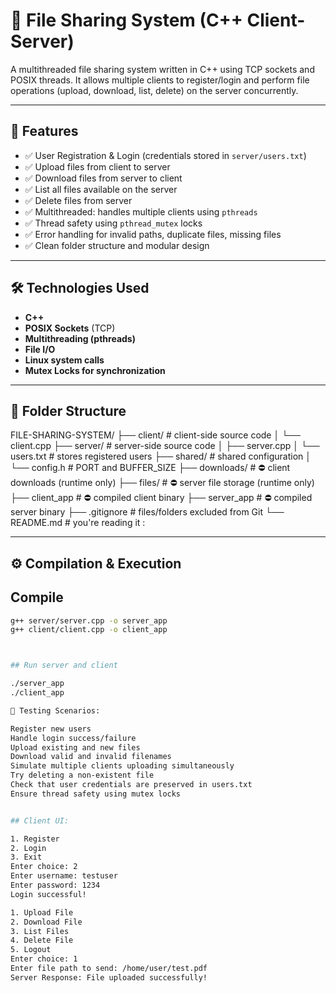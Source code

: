 # 📁 File Sharing System (C++ Client-Server)

A multithreaded file sharing system written in C++ using TCP sockets and POSIX threads. It allows multiple clients to register/login and perform file operations (upload, download, list, delete) on the server concurrently.

---

## 🚀 Features

- ✅ User Registration & Login (credentials stored in `server/users.txt`)
- ✅ Upload files from client to server
- ✅ Download files from server to client
- ✅ List all files available on the server
- ✅ Delete files from server
- ✅ Multithreaded: handles multiple clients using `pthreads`
- ✅ Thread safety using `pthread_mutex` locks
- ✅ Error handling for invalid paths, duplicate files, missing files
- ✅ Clean folder structure and modular design

---

## 🛠️ Technologies Used

- **C++**
- **POSIX Sockets** (TCP)
- **Multithreading (pthreads)**
- **File I/O**
- **Linux system calls**
- **Mutex Locks for synchronization**

---

## 📁 Folder Structure

FILE-SHARING-SYSTEM/
├── client/ # client-side source code
│ └── client.cpp
├── server/ # server-side source code
│ ├── server.cpp
│ └── users.txt # stores registered users
├── shared/ # shared configuration
│ └── config.h # PORT and BUFFER_SIZE
├── downloads/ # ⛔ client downloads (runtime only)
├── files/ # ⛔ server file storage (runtime only)
├── client_app # ⛔ compiled client binary
├── server_app # ⛔ compiled server binary
├── .gitignore # files/folders excluded from Git
└── README.md # you're reading it :


---

## ⚙️ Compilation & Execution

## Compile

```bash
g++ server/server.cpp -o server_app 
g++ client/client.cpp -o client_app



## Run server and client

./server_app
./client_app

🧪 Testing Scenarios:

Register new users
Handle login success/failure
Upload existing and new files
Download valid and invalid filenames
Simulate multiple clients uploading simultaneously
Try deleting a non-existent file
Check that user credentials are preserved in users.txt
Ensure thread safety using mutex locks


## Client UI:

1. Register
2. Login
3. Exit
Enter choice: 2
Enter username: testuser
Enter password: 1234
Login successful!

1. Upload File
2. Download File
3. List Files
4. Delete File
5. Logout
Enter choice: 1
Enter file path to send: /home/user/test.pdf
Server Response: File uploaded successfully!


